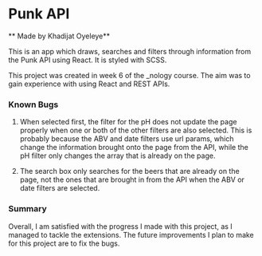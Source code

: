 # Punk API
** Made by Khadijat Oyeleye**

This is an app which draws, searches and filters through information from the Punk API using React. It is styled with SCSS.

This project was created in week 6 of the _nology course. The aim was to gain experience with using React and REST APIs.

### Known Bugs
1. When selected first, the filter for the pH does not update the page properly when one or both of the other filters are also selected. This is probably because the ABV and date filters use url params, which change the information brought onto the page from the API, while the pH filter only changes the array that is already on the page.

2. The search box only searches for the beers that are already on the page, not the ones that are brought in from the API when the ABV or date filters are selected.

### Summary
Overall, I am satisfied with the progress I made with this project, as I managed to tackle the extensions. The future improvements I plan to make for this project are to fix the bugs.
